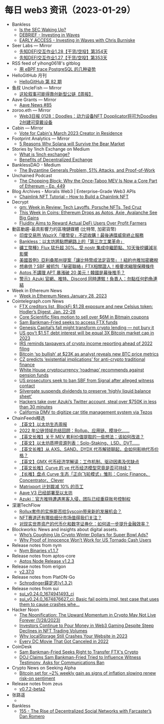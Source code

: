 # 每日 web3 资讯（2023-01-29）

- Bankless
  - [Is the SEC Waking Up?](https://newsletter.banklesshq.com/p/is-the-sec-waking-up)
  - [DEBRIEF - Investing in Waves](https://shows.banklesshq.com/p/debrief-chris-burniske)
  - [EARLY ACCESS - Investing in Waves with Chris Burniske](https://shows.banklesshq.com/p/early-access-investing-in-waves-with)
- Seer Labs — Mirror
  - [先知DEFI交互作业1.28【干货/空投】第354天](https://mirror.xyz/seerlabs.eth/gGy063Y4-FD7_1rtnRY-9rZUfhYEwU60DKWCf_K4i6U)
  - [先知DEFI交互作业1.27【干货/空投】第353天](https://mirror.xyz/seerlabs.eth/iy3GzF3Hcd7R-vtcs2MYeLl5FZ02rfp-QLRXkyiTdh8)
- RSS feed of yihong0618's gitblog
  - [用 eBPF trace PostgreSQL 的几种姿势](https://github.com/yihong0618/gitblog/issues/257)
- HelloGitHub 月刊
  - [HelloGitHub 第 82 期](https://hellogithub.com/periodical/volume/82)
- 鱼叔 UncleFish — Mirror
  - [这轮叙事可能得靠创新型公链【周报】](https://mirror.xyz/0xA6DDeA5E7a4eF5c680200BF37984A06c6CFb123D/tVmK_KRAwVh5J4VCjo55dk6ioBQT-JPBFjOAPwg_2Zk)
- Aave Grants — Mirror
  - [Aave News #85](https://aavegrants.mirror.xyz/DHnLeisnf8wW_oH6C8BrZiOKJcxs23H8_Yszw_k6amA)
- zoroo.eth — Mirror
  - [Web3日报 0128：Doodles：动力设备NFT Dooplicator将可为Doodles 2创建可穿戴设备](https://mirror.xyz/zoroo.eth/WLQ-psUqXapmINzz_5vdO7x3lhJ3E7fIHjWy85eb0XM)
- Cabin — Mirror
  - [Vote for Cabin's March 2023 Creator in Residence](https://creators.mirror.xyz/oSL6nONL4nZ5DW_CSJWAUMYq7hQdhTyxG3FOIaEJ65E)
- Footprint Analytics — Mirror
  - [5 Reasons Why Solana will Survive the Bear Market](https://mirror.xyz/0x0A9ee078998e6ECe11e1FF75fCbc7BeD5be005bB/UYheDtkKob2ncgkvlTlVLd32rfx_xz84tdWYWhOtE0Y)
- Stories by 1inch Exchange on Medium
  - [What is 1inch exchange?](https://1inch-exchange.medium.com/what-is-1inch-exchange-56875510dfce?source=rss-c4f4cadf8a31------2)
  - [Benefits of Decentralized Exchange](https://medium.com/decentralized-exchange/benefits-of-decentralized-exchange-d5f7b2316812?source=rss-c4f4cadf8a31------2)
- BanklessDAO - Medium
  - [The Byzantine Generals Problem, 51% Attacks, and Proof-of-Work](https://medium.com/bankless-dao/the-byzantine-generals-problem-51-attacks-and-proof-of-work-af5cecb1fdc0?source=rss----2e8b6adb479c---4)
- Unchained Podcast
  - [The Chopping Block: Why the Once-Taboo MEV Is Now a Core Part of Ethereum – Ep. 449](https://unchainedpodcast.com/the-chopping-block-why-the-once-taboo-mev-is-now-a-core-part-of-ethereum-ep-449/)
- Blog Archives - Moralis Web3 | Enterprise-Grade Web3 APIs
  - [Chainlink NFT Tutorial – How to Build a Chainlink NFT](https://moralis.io/chainlink-nft-tutorial-how-to-build-a-chainlink-nft/)
- Decrypt
  - [gm: Week in Review: Tech Layoffs, Porsche NFTs, Ted Cruz](https://decrypt.co/videos/interviews/DyY1w5XP/gm-week-in-review-tech-layoffs-porsche-nfts-ted-cruz)
  - [This Week in Coins: Ethereum Drops as Aptos, Axie, Avalanche See Big Gains](https://decrypt.co/120166/this-week-in-coins-ethereum-drops-as-aptos-axie-avalanche-see-big-gains)
  - [Fluidity Aims to Reward Actual DeFi Users Over Profit Farmers](https://decrypt.co/120069/how-fluidity-wants-reward-actual-defi-users-over-profit-farming)
- 動區動趨-最具影響力的區塊鏈媒體 (比特幣, 加密貨幣)
  - [印度交易所 WazirX「嗆幣安」不認收購！最後通牒威脅終止服務](https://www.blocktempo.com/binance-sent-a-letter-to-wazirx-asking-two-demands/)
  - [Bankless：以太坊將點燃網路上的「第三次工業革命」](https://www.blocktempo.com/bankless-david-hoffman-etherum-economic-theory/)
  - [礦工幣種》Flux 猛升超 30%，受 nostr 集成中繼節點、10天後挖礦減半影響](https://www.blocktempo.com/flux-soars-over-30-percents-before-halving/)
  - [美國首例》亞利桑那州提案「讓比特幣成法定貨幣」！紐約也推加密繳稅](https://www.blocktempo.com/arizona-sentor-pushes-new-bill-to-make-bitcoin-be-a-legal-tender/)
  - [想串供？SBF 被抓包「秘密聯絡」FTX相關證人！檢要求縮限保釋條件](https://www.blocktempo.com/sbf-contact-a-potential-witness-in-his-bail-time/)
  - [Aptos 不講理 APT 暴漲破 20 美元！韓國是幕後推手？](https://www.blocktempo.com/aptos-price-hikes-connected-to-south-korea/)
  - [警示》Azuki 官網、推特、Discord 同時遭駭！負責人：勿點任何釣魚連結](https://www.blocktempo.com/azuki-nft-offical-twitter-hacked/)
- Week in Ethereum News
  - [Week in Ethereum News  January 28, 2023](https://weekinethereumnews.com/week-in-ethereum-news-january-28-2023/)
- Cointelegraph.com News
  - [FTX creditors list, BlockFi $1.2B exposure and new Celsius token: Hodler’s Digest, Jan. 22-28](https://cointelegraph.com/magazine/ftx-creditors-list-blockfi-exposure-new-celsius-token-hodlers-digest-jan-22-28/)
  - [Core Scientific files motion to sell over $6M in Bitmain coupons](https://cointelegraph.com/news/core-scientific-files-motion-to-sell-over-6m-in-bitmain-coupons)
  - [Sam Bankman-Fried seeks to access FTX funds](https://cointelegraph.com/news/sam-bankman-fried-seeks-to-access-ftx-funds)
  - [Genesis Capital’s fall might transform crypto lending — not bury it](https://cointelegraph.com/news/genesis-capital-s-fall-might-transform-crypto-lending-not-bury-it)
  - [US gov’t $1.5T debt interest will be equal 3X Bitcoin market cap in 2023](https://cointelegraph.com/news/us-gov-t-1-5t-debt-interest-will-be-equal-3x-bitcoin-market-cap-in-2023)
  - [IRS reminds taxpayers of crypto income reporting ahead of 2022 filing](https://cointelegraph.com/news/irs-reminds-taxpayers-of-crypto-income-reporting-ahead-of-2022-filing)
  - [Bitcoin ‘so bullish’ at $23K as analyst reveals new BTC price metrics](https://cointelegraph.com/news/bitcoin-so-bullish-at-23k-as-analyst-reveals-new-btc-price-metrics)
  - [CZ predicts ‘existential implications’ for anti-crypto traditional finance](https://cointelegraph.com/news/cz-predicts-existential-implications-for-anti-crypto-traditional-finance)
  - [White House cryptocurrency ‘roadmap’ recommends against pension funds](https://cointelegraph.com/news/white-house-cryptocurrency-roadmap-recommends-against-pension-funds)
  - [US prosecutors seek to ban SBF from Signal after alleged witness contact](https://cointelegraph.com/news/us-prosecutors-seek-to-ban-sbf-from-signal-after-alleged-witness-contact)
  - [Silvergate suspends dividends to preserve ‘highly liquid balance sheet’](https://cointelegraph.com/news/silvergate-suspends-dividends-to-preserve-highly-liquid-balance-sheet)
  - [Hackers take over Azuki’s Twitter account, steal over $750K in less than 30 minutes](https://cointelegraph.com/news/hackers-takeover-azuki-s-twitter-account-steal-over-750k-in-less-than-30-minutes)
  - [California DMV to digitize car title management system via Tezos](https://cointelegraph.com/news/california-dmv-to-digitize-car-title-management-system-via-tezos)
- ChainFeeds精选
  - [【英文】以太坊生态周报](https://weekinethereumnews.com/week-in-ethereum-news-january-28-2023/)
  - [2022 年公链领域总结回顾：Rollup、应用链、模块化......](https://mirror.xyz/jojonas1.eth/adNyk5S9T8mDiTDyh8ggMiNXhsALZ9YxaIJK4EbfUlU)
  - [【英文长推】关于 MEV 套利价值提取的一些想法：该如何改进？](https://twitter.com/0x94305/status/1618744497864851459)
  - [【英文】以太坊质押资源列表：Solo-Staking、LSD、DVT......](https://hackmd.io/@jyeAs_6oRjeDk2Mx5CZyBw/awesome-ethereum-staking#MEV)
  - [【英文长推】从 AXS、SAND、DYDX 代币解锁聊起，会如何影响代币价格？](https://twitter.com/ConorRyder/status/1618958406953603073)
  - [【英文】GMX 代币经济学解读：工作机制、驱动因素及优缺点](https://tokenomicsdao.substack.com/p/tokenomics-101-gmx)
  - [【英文长推】Curve 的 ve 代币经济模型究竟是否可持续？](https://twitter.com/WinterSoldierxz/status/1619054919058857984)
  - [【长推】盘点 Curve 生态「正向飞轮模式」雏形：Conic Finance、Concentrator、Clever](https://twitter.com/victalk_eth/status/1619152542491095040)
  - [Matrixport 计划裁减 10% 的员工](https://www.coindesk.com/business/2023/01/27/jihan-wus-matrixport-cuts-10-of-staff/)
  - [Aave V3 已经部署至以太坊](https://twitter.com/AaveAave/status/1618962174654943232)
  - [Azuki：官方推特遭遇黑客入侵，团队已经重获账号控制权](https://twitter.com/AzukiOfficial/status/1619114813766139906)
- 深潮TechFlow
  - [Rollux套件的实施能否给Syscoin带来新的发展机会？](https://techflowpost.mirror.xyz/RCFTIVbE_ZqUESZ20KN_jzLSSaDwm-yGPCyAHe9QouA)
  - [NFT赛道还有哪些细分市场值得我们关注？](https://techflowpost.mirror.xyz/8QAFvWd73p4H_VpFduFbmKgYncQigcz-TGH4A2ORIoY)
  - [对现实世界资产的代币化和数字证券化：如何进一步提升金融效率？](https://techflowpost.mirror.xyz/RP1kNjEUdP-h4WOj0mA91v8daPvFYIMpZhGcVQoQqKM)
- Blockworks: News and insights about digital assets.
  - [Who’s Coughing Up Crypto Winter Dollars for Super Bowl Ads?](https://blockworks.co/news/whos-coughing-up-crypto-winter-dollars-for-super-bowl-ads)
  - [Why Proof of Innocence Won’t Work for US Tornado Cash Users](https://blockworks.co/news/proof-of-innocence-tornado-cash-users)
- Release notes from nym
  - [Nym Binaries v1.1.7](https://github.com/nymtech/nym/releases/tag/nym-binaries-v1.1.7)
- Release notes from aptos-core
  - [Aptos Node Release v1.2.3](https://github.com/aptos-labs/aptos-core/releases/tag/aptos-node-v1.2.3)
- Release notes from erigon
  - [v2.37.0](https://github.com/ledgerwatch/erigon/releases/tag/v2.37.0)
- Release notes from PlatON-Go
  - [Schrodinger薛定谔(v1.3.2)](https://github.com/PlatONnetwork/PlatON-Go/releases/tag/v1.3.2)
- Release notes from sui
  - [sui_v0.24.0_1674941493_ci](https://github.com/MystenLabs/sui/releases/tag/sui_v0.24.0_1674941493_ci)
  - [sui_v0.24.0_1674876627_ci: Basic fail points impl, test case that uses them to cause crashes whe…](https://github.com/MystenLabs/sui/releases/tag/sui_v0.24.0_1674876627_ci)
- Hacker Noon
  - [The Noonification: The Upward Momentum in Crypto May Not Live Forever (1/28/2023)](https://hackernoon.com/1-28-2023-noonification?source=rss)
  - [Investors Continue to Pour Money in Web3 Gaming Despite Steep Declines in NFT Trading Volumes](https://hackernoon.com/investors-continue-to-pour-money-in-web3-gaming-despite-steep-declines-in-nft-trading-volumes?source=rss)
  - [Why localStorage Still Crashes Your Website in 2023](https://hackernoon.com/why-localstorage-still-crashes-your-website-in-2023?source=rss)
  - [Every DC Movie That Got Canceled in 2022](https://hackernoon.com/every-dc-movie-that-got-canceled-in-2022?source=rss)
- CoinDesk
  - [Sam Bankman-Fried Seeks Right to Transfer FTX's Crypto](https://www.coindesk.com/policy/2023/01/28/sam-bankman-fried-seeks-right-to-transfer-ftxs-crypto/?utm_medium=referral&utm_source=rss&utm_campaign=headlines)
  - [DOJ Claims Sam Bankman-Fried Tried to Influence Witness Testimony, Asks for Communications Ban](https://www.coindesk.com/policy/2023/01/28/doj-claims-sam-bankman-fried-tried-to-influence-witness-testimony-asks-for-communication-ban/?utm_medium=referral&utm_source=rss&utm_campaign=headlines)
- Crypto News on Seeking Alpha
  - [Bitcoin set for ~2% weekly gain as signs of inflation slowing renew risk-on sentiment](https://seekingalpha.com/news/3929178-bitcoin-set-for-2-weekly-gain-as-signs-of-inflation-slowing-renew-risk-on-sentiment?utm_source=feed_news_crypto&utm_medium=referral)
- Release notes from zeus
  - [v0.7.2-beta2](https://github.com/ZeusLN/zeus/releases/tag/v0.7.2-beta2)
- 张路遥
  - [](https://zhangluyao.com/blog/bridge/)
- Bankless
  - [155 - The Rise of Decentralized Social Networks with Farcaster’s Dan Romero](http://sites.libsyn.com/247424/155-the-rise-of-decentralized-social-networks-with-farcasters-dan-romero)
